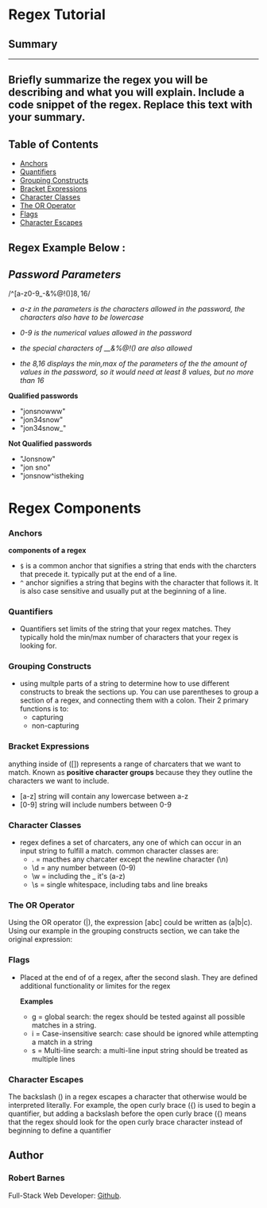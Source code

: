 # **Regex Tutorial** 



## Summary
---
Briefly summarize the regex you will be describing and what you will explain. Include a code snippet of the regex. Replace this text with your summary.
---

## Table of Contents

- [Anchors](#anchors)
- [Quantifiers](#quantifiers)
- [Grouping Constructs](#grouping-constructs)
- [Bracket Expressions](#bracket-expressions)
- [Character Classes](#character-classes)
- [The OR Operator](#the-or-operator)
- [Flags](#flags)
- [Character Escapes](#character-escapes)

## Regex Example Below :


## *Password Parameters*
/^[a-z0-9_-&%$@!()]{8,16}$/

 - *a-z in the parameters is the characters allowed in the password, the characters also have to be lowercase*

- *0-9 is the numerical values allowed in the password*

- *the special characters of __&%@!() are also allowed*

- *the 8,16 displays the min,max of the parameters of the the amount of values in the password, so it would need at least 8 values, but no more than 16*

**Qualified passwords**
- "jonsnowww"
- "jon34snow"
- "jon34snow_"

**Not Qualified passwords**
- "Jonsnow"
- "jon sno"
- "jonsnow^istheking
# Regex Components
### Anchors
**components of a regex**
- `$` is a common anchor that signifies a string that ends with the charcters that precede it. typically put at the end of a line.
- `^` anchor signifies a string that begins with the character that follows it. It is also case sensitive and usually put at the beginning of a line.

### Quantifiers
- Quantifiers set limits of the string that your regex matches. They typically hold the min/max number of characters that your regex is looking for.
### Grouping Constructs
- using multple parts of a string to determine how to use different constructs to break the sections up. You can use parentheses to group a section of a regex, and connecting them with a colon. Their 2 primary functions is to:
    - capturing
    - non-capturing

### Bracket Expressions
 anything inside of ([]) represents a range of charcaters that we want to match. Known as **positive character groups** because they they outline the characters we want to include.
 - [a-z] string will contain any lowercase between a-z
 - [0-9] string will include numbers between 0-9
### Character Classes
 - regex defines a set of charcaters, any one of which can occur in an input string to fulfill a match. common character classes are:
    - . = macthes any charcater except the newline character (\n)
    - \d = any number between (0-9)
    - \w = including the _ it's (a-z)
    - \s = single whitespace, including tabs and line breaks
### The OR Operator
Using the OR operator (|), the expression [abc] could be written as (a|b|c). Using our example in the grouping constructs section, we can take the original expression:
### Flags
- Placed at the end of of a regex, after the second slash. They are defined additional functionality or limites for the regex
    
    **Examples**
    - g = global search: the regex should be tested against all possible matches in a string.
    - i = Case-insensitive search: case should be ignored while attempting a match in a string
    - s = Multi-line search: a multi-line input string should be treated as multiple lines
### Character Escapes
The backslash (\) in a regex escapes a character that otherwise would be interpreted literally. For example, the open curly brace ({) is used to begin a quantifier, but adding a backslash before the open curly brace (\{) means that the regex should look for the open curly brace character instead of beginning to define a quantifier
## Author
### Robert Barnes
Full-Stack Web Developer: 
[Github](https://github.com/okingdomz/Vinland-regex).


